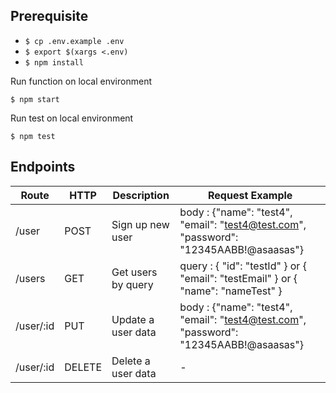 ## Prerequisite
* `$ cp .env.example .env`
* `$ export $(xargs <.env)`
* `$ npm install`

Run function on local environment
```
$ npm start
```

Run test on local environment
```
$ npm test
```

## Endpoints
Route | HTTP | Description | Request Example
----- | ---- | ----------- | -------
/user | POST | Sign up new user | body : {"name": "test4", "email": "test4@test.com", "password": "12345AABB!@asaasas"}
/users | GET | Get users by query | query : { "id": "testId" } or { "email": "testEmail" } or { "name": "nameTest" }
/user/:id | PUT | Update a user data |  body : {"name": "test4", "email": "test4@test.com", "password": "12345AABB!@asaasas"}
/user/:id | DELETE | Delete a user data | -

